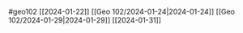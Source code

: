 #geo102 
[[2024-01-22]]
[[Geo 102/2024-01-24|2024-01-24]]
[[Geo 102/2024-01-29|2024-01-29]]
[[2024-01-31]]

